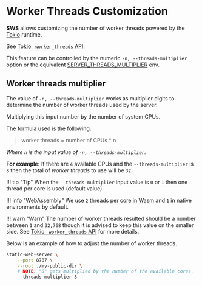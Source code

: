 # Worker Threads Customization

**SWS** allows customizing the number of worker threads powered by the [Tokio](https://tokio.rs/) runtime.

See [Tokio ` worker_threads` API](https://docs.rs/tokio/latest/tokio/runtime/struct.Builder.html#method.worker_threads).

This feature can be controlled by the numeric `-n, --threads-multiplier` option or the equivalent [SERVER_THREADS_MULTIPLIER](./../configuration/environment-variables.md#server_threads_multiplier) env.

## Worker threads multiplier

The value of `-n, --threads-multiplier` works as multiplier digits to determine the number of worker threads used by the server.

Multiplying this input number by the number of system CPUs.

The formula used is the following:

> worker threads = number of CPUs * n

*Where `n` is the input value of `-n, --threads-multiplier`.*

**For example:** If there are `4` available CPUs and the `--threads-multiplier` is `8` then the total of *worker threads* to use will be `32`.

!!! tip "Tip"
    When the `--threads-multiplier` input value is `0` or `1` then one thread per core is used (default value).

!!! info "WebAssembly"
    We use `2` threads per core in [Wasm](https://webassembly.org/) and `1` in native environments by default.

!!! warn "Warn"
    The number of worker threads resulted should be a number between `1` and `32,768` though it is advised to keep this value on the smaller side. See [Tokio ` worker_threads` API](https://docs.rs/tokio/latest/tokio/runtime/struct.Builder.html#method.worker_threads) for more details.

Below is an example of how to adjust the number of worker threads.

```sh
static-web-server \
    --port 8787 \
    --root ./my-public-dir \
    # NOTE: "8" gets multiplied by the number of the available cores.
    --threads-multiplier 8
```
